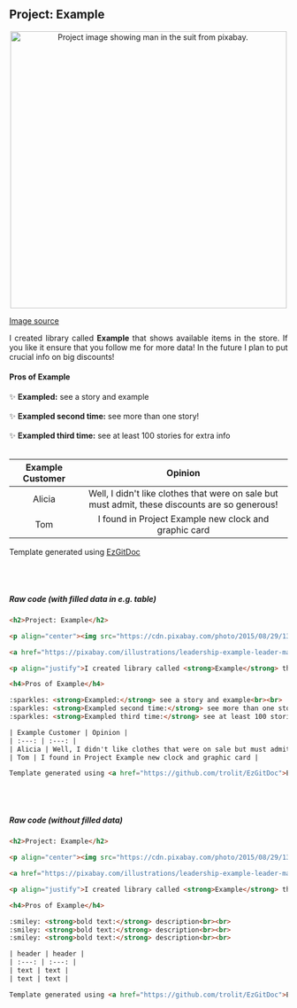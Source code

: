 <h2>Project: Example</h2>

<p align="center"><img src="https://cdn.pixabay.com/photo/2015/08/29/13/14/leadership-913043_1280.jpg" width="500" alt="Project image showing man in the suit from pixabay."></p>

<a href="https://pixabay.com/illustrations/leadership-example-leader-manager-913043/">Image source</a>

<p align="justify">I created library called <strong>Example</strong> that shows available items in the store. If you like it ensure that you follow me for more data! In the future I plan to put crucial info on big discounts! </p>

<h4>Pros of Example</h4>

:sparkles: <strong>Exampled:</strong> see a story and example<br><br>
:sparkles: <strong>Exampled second time:</strong> see more than one story!<br><br>
:sparkles: <strong>Exampled third time:</strong> see at least 100 stories for extra info<br><br>

| Example Customer | Opinion |
| :---: | :---: |
| Alicia | Well, I didn't like clothes that were on sale but must admit, these discounts are so generous! |
| Tom | I found in Project Example new clock and graphic card |

Template generated using <a href="https://github.com/trolit/EzGitDoc">EzGitDoc</a>

<br/>
<br/>

##### Raw code (with filled data in e.g. table)
```html
<h2>Project: Example</h2>

<p align="center"><img src="https://cdn.pixabay.com/photo/2015/08/29/13/14/leadership-913043_1280.jpg" width="500" alt="Project image showing man in the suit from pixabay."></p>

<a href="https://pixabay.com/illustrations/leadership-example-leader-manager-913043/">Image source</a>

<p align="justify">I created library called <strong>Example</strong> that shows available items in the store. If you like it ensure that you follow me for more data! In the future I plan to put crucial info on big discounts! </p>

<h4>Pros of Example</h4>

:sparkles: <strong>Exampled:</strong> see a story and example<br><br>
:sparkles: <strong>Exampled second time:</strong> see more than one story!<br><br>
:sparkles: <strong>Exampled third time:</strong> see at least 100 stories for extra info<br><br>

| Example Customer | Opinion |
| :---: | :---: |
| Alicia | Well, I didn't like clothes that were on sale but must admit, these discounts are so generous! |
| Tom | I found in Project Example new clock and graphic card |

Template generated using <a href="https://github.com/trolit/EzGitDoc">EzGitDoc</a>
```

<br/>
<br/>

##### Raw code (without filled data)
```html
<h2>Project: Example</h2>

<p align="center"><img src="https://cdn.pixabay.com/photo/2015/08/29/13/14/leadership-913043_1280.jpg" width="500" alt="Project image showing man in the suit from pixabay."></p>

<a href="https://pixabay.com/illustrations/leadership-example-leader-manager-913043/">Image source</a>

<p align="justify">I created library called <strong>Example</strong> that shows available items in the store. If you like it ensure that you follow me for more data! In the future I plan to put crucial info on big discounts! </p>

<h4>Pros of Example</h4>

:smiley: <strong>bold text:</strong> description<br><br>
:smiley: <strong>bold text:</strong> description<br><br>
:smiley: <strong>bold text:</strong> description<br><br>

| header | header |
| :---: | :---: |
| text | text |
| text | text |

Template generated using <a href="https://github.com/trolit/EzGitDoc">EzGitDoc</a>
```

